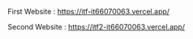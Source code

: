First Website : https://itf-it66070063.vercel.app/

Second Website : https://itf2-it66070063.vercel.app/
